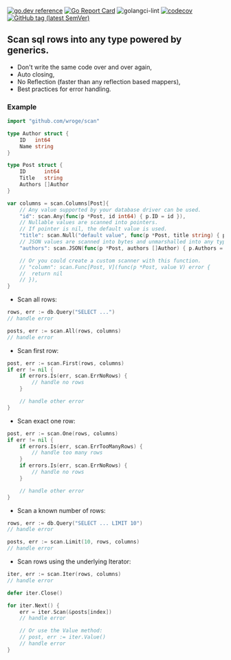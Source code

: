 [![go.dev reference](https://img.shields.io/badge/go.dev-reference-007d9c?logo=go&logoColor=white)](https://pkg.go.dev/github.com/wroge/scan)
[![Go Report Card](https://goreportcard.com/badge/github.com/wroge/scan)](https://goreportcard.com/report/github.com/wroge/scan)
![golangci-lint](https://github.com/wroge/scan/workflows/golangci-lint/badge.svg)
[![codecov](https://codecov.io/gh/wroge/scan/branch/main/graph/badge.svg?token=SBSedMOGHR)](https://codecov.io/gh/wroge/scan)
[![GitHub tag (latest SemVer)](https://img.shields.io/github/tag/wroge/scan.svg?style=social)](https://github.com/wroge/scan/tags)

## Scan sql rows into any type powered by generics.

- Don't write the same code over and over again,
- Auto closing,
- No Reflection (faster than any reflection based mappers),
- Best practices for error handling.

### Example

```go
import "github.com/wroge/scan"

type Author struct {
	ID   int64
	Name string
}

type Post struct {
	ID      int64
	Title   string
	Authors []Author
}

var columns = scan.Columns[Post]{
	// Any value supported by your database driver can be used.
	"id": scan.Any(func(p *Post, id int64) { p.ID = id }),
	// Nullable values are scanned into pointers.
	// If pointer is nil, the default value is used.
	"title": scan.Null("default value", func(p *Post, title string) { p.Title = title }),
	// JSON values are scanned into bytes and unmarshalled into any type.
	"authors": scan.JSON(func(p *Post, authors []Author) { p.Authors = authors }),

	// Or you could create a custom scanner with this function.
	// "column": scan.Func[Post, V](func(p *Post, value V) error {
	// 	return nil
	// }),
}
```

- Scan all rows:

```go 
rows, err := db.Query("SELECT ...")
// handle error

posts, err := scan.All(rows, columns)
// handle error
```

- Scan first row:

```go 
post, err := scan.First(rows, columns)
if err != nil {
	if errors.Is(err, scan.ErrNoRows) {
		// handle no rows
	}

	// handle other error
}
```

- Scan exact one row:

```go 
post, err := scan.One(rows, columns)
if err != nil {
	if errors.Is(err, scan.ErrTooManyRows) {
		// handle too many rows
	}
	if errors.Is(err, scan.ErrNoRows) {
		// handle no rows
	}

	// handle other error
}
```

- Scan a known number of rows:

```go 
rows, err := db.Query("SELECT ... LIMIT 10")
// handle error

posts, err := scan.Limit(10, rows, columns)
// handle error
```

- Scan rows using the underlying Iterator:

```go 
iter, err := scan.Iter(rows, columns)
// handle error

defer iter.Close()

for iter.Next() {
	err = iter.Scan(&posts[index])
	// handle error

	// Or use the Value method:
	// post, err := iter.Value()
	// handle error
}
```
